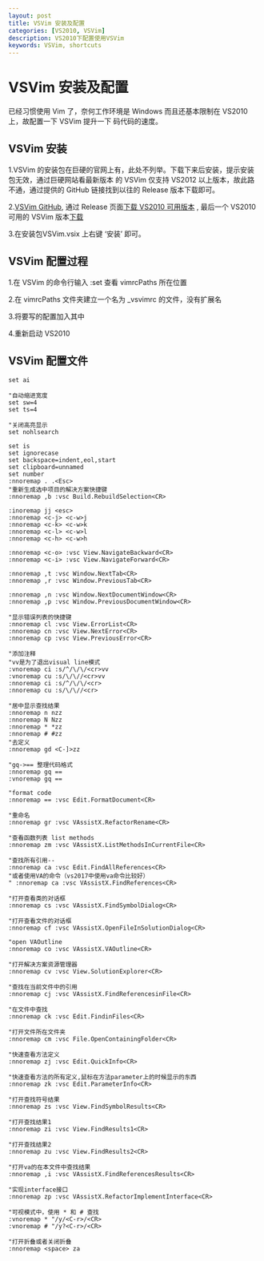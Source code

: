 ```yaml
---
layout: post
title: VSVim 安装及配置
categories: [VS2010, VSVim]
description: VS2010下配置使用VSVim
keywords: VSVim, shortcuts
---
```


# VSVim 安装及配置

已经习惯使用 Vim 了，奈何工作环境是 Windows 而且还基本限制在 VS2010 上，故配置一下 VSVim 提升一下
码代码的速度。

## VSVim 安装

1.VSVim 的安装包在巨硬的官网上有，此处不列举。下载下来后安装，提示安装包无效，通过巨硬网站看最新版本
的 VSVim 仅支持 VS2012 以上版本，故此路不通，通过提供的 GitHub 链接找到以往的 Release 版本下载即可。

2.[VSVim GitHub](https://github.com/jaredpar/VsVim), 通过 Release 页面[下载 VS2010 可用版本](https://github.com/jaredpar/VsVim/releases/download/VsVim-1.8.0.0/VsVim.vsix) , 
最后一个 VS2010 可用的 VSVim 版本[下载](https://vsvim.blob.core.windows.net/drops/VsVim-2.1.1.0.vsix)

3.在安装包VSVim.vsix 上右键 ‘安装’ 即可。

## VSVim 配置过程

1.在 VSVim 的命令行输入 :set 查看 vimrcPaths 所在位置

2.在 vimrcPaths 文件夹建立一个名为 _vsvimrc 的文件，没有扩展名

3.将要写的配置加入其中

4.重新启动 VS2010

## VSVim 配置文件

    set ai
    
    "自动缩进宽度
    set sw=4
    set ts=4

    "关闭高亮显示
    set nohlsearch

    set is
    set ignorecase
    set backspace=indent,eol,start
    set clipboard=unnamed
    set number
    :nnoremap . .<Esc>
    "重新生成选中项目的解决方案快捷键
    :nnoremap ,b :vsc Build.RebuildSelection<CR>
    
    :inoremap jj <esc>
    :nnoremap <c-j> <c-w>j
    :nnoremap <c-k> <c-w>k
    :nnoremap <c-l> <c-w>l
    :nnoremap <c-h> <c-w>h
    
    :nnoremap <c-o> :vsc View.NavigateBackward<CR>
    :nnoremap <c-i> :vsc View.NavigateForward<CR>
    
    :nnoremap ,t :vsc Window.NextTab<CR>
    :nnoremap ,r :vsc Window.PreviousTab<CR>
    
    :nnoremap ,n :vsc Window.NextDocumentWindow<CR>
    :nnoremap ,p :vsc Window.PreviousDocumentWindow<CR>
    
    "显示错误列表的快捷键
    :nnoremap cl :vsc View.ErrorList<CR>
    :nnoremap cn :vsc View.NextError<CR>
    :nnoremap cp :vsc View.PreviousError<CR>
    
    "添加注释
    "vv是为了退出visual line模式
    :vnoremap ci :s/^/\/\/<cr>vv
    :vnoremap cu :s/\/\//<cr>vv
    :nnoremap ci :s/^/\/\/<cr>
    :nnoremap cu :s/\/\//<cr>
    
    "居中显示查找结果
    :nnoremap n nzz
    :nnoremap N Nzz
    :nnoremap * *zz
    :nnoremap # #zz
    "去定义
    :nnoremap gd <C-]>zz
    
    "gq->== 整理代码格式
    :nnoremap gq ==
    :vnoremap gq ==
    
    "format code
    :nnoremap == :vsc Edit.FormatDocument<CR>
    
    "重命名
    :nnoremap gr :vsc VAssistX.RefactorRename<CR>
    
    "查看函数列表 list methods
    :nnoremap zm :vsc VAssistX.ListMethodsInCurrentFile<CR>
    
    "查找所有引用--
    :nnoremap ca :vsc Edit.FindAllReferences<CR>
    "或者使用VA的命令（vs2017中使用va命令比较好）
    " :nnoremap ca :vsc VAssistX.FindReferences<CR>
    
    "打开查看类的对话框
    :nnoremap cs :vsc VAssistX.FindSymbolDialog<CR>
    
    "打开查看文件的对话框
    :nnoremap cf :vsc VAssistX.OpenFileInSolutionDialog<CR>
    
    "open VAOutline
    :nnoremap co :vsc VAssistX.VAOutline<CR>
    
    "打开解决方案资源管理器
    :nnoremap cv :vsc View.SolutionExplorer<CR>
    
    "查找在当前文件中的引用
    :nnoremap cj :vsc VAssistX.FindReferencesinFile<CR>
    
    "在文件中查找
    :nnoremap ck :vsc Edit.FindinFiles<CR>
    
    "打开文件所在文件夹
    :nnoremap cm :vsc File.OpenContainingFolder<CR>
    
    "快速查看方法定义
    :nnoremap zj :vsc Edit.QuickInfo<CR>
    
    "快速查看方法的所有定义,鼠标在方法parameter上的时候显示的东西
    :nnoremap zk :vsc Edit.ParameterInfo<CR>
    
    "打开查找符号结果
    :nnoremap zs :vsc View.FindSymbolResults<CR>
    
    "打开查找结果1
    :nnoremap zi :vsc View.FindResults1<CR>
    
    "打开查找结果2
    :nnoremap zu :vsc View.FindResults2<CR>
    
    "打开va的在本文件中查找结果
    :nnoremap ,i :vsc VAssistX.FindReferencesResults<CR>
    
    "实现interface接口
    :nnoremap zp :vsc VAssistX.RefactorImplementInterface<CR>
    
    "可视模式中，使用 * 和 # 查找
    :vnoremap * "/y/<C-r>/<CR>
    :vnoremap # "/y?<C-r>/<CR>
    
    "打开折叠或者关闭折叠
    :nnoremap <space> za
    
